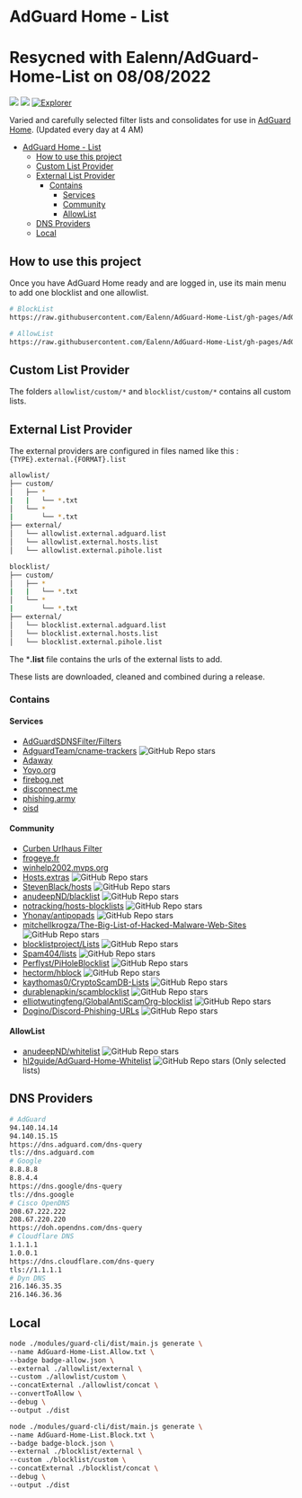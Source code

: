 # AdGuard Home - List

# Resycned with Ealenn/AdGuard-Home-List on 08/08/2022

![](https://img.shields.io/endpoint?url=https://raw.githubusercontent.com/Ealenn/AdGuard-Home-List/gh-pages/badge-allow.json&style=for-the-badge&logo=firefox)
![](https://img.shields.io/endpoint?url=https://raw.githubusercontent.com/Ealenn/AdGuard-Home-List/gh-pages/badge-block.json&style=for-the-badge&logo=AdBlock)
[![Explorer](https://img.shields.io/badge/view-explorer_website-blue?logo=firefox&style=for-the-badge)](https://adguard-home-list.herokuapp.com/)

Varied and carefully selected filter lists and consolidates for use in [AdGuard Home](https://ealen.dev/posts/raspberry/dns-sinkhole/). (Updated every day at 4 AM)

<!-- vscode-markdown-toc -->
- [AdGuard Home - List](#adguard-home---list)
	- [How to use this project](#how-to-use-this-project)
	- [Custom List Provider](#custom-list-provider)
	- [External List Provider](#external-list-provider)
		- [Contains](#contains)
			- [Services](#services)
			- [Community](#community)
			- [AllowList](#allowlist)
	- [DNS Providers](#dns-providers)
	- [Local](#local)

<!-- vscode-markdown-toc-config
	numbering=false
	autoSave=true
	/vscode-markdown-toc-config -->
<!-- /vscode-markdown-toc -->

## How to use this project

Once you have AdGuard Home ready and are logged in, use its main menu to add one blocklist and one allowlist.

```sh
# BlockList
https://raw.githubusercontent.com/Ealenn/AdGuard-Home-List/gh-pages/AdGuard-Home-List.Block.txt

# AllowList
https://raw.githubusercontent.com/Ealenn/AdGuard-Home-List/gh-pages/AdGuard-Home-List.Allow.txt
```

## Custom List Provider

The folders `allowlist/custom/*` and `blocklist/custom/*` contains all custom lists.

## External List Provider

The external providers are configured in files named like this : `{TYPE}.external.{FORMAT}.list`

```sh
allowlist/
├── custom/
│   ├── *
|   |   └── *.txt
│   └── *
|       └── *.txt
├── external/
│   └── allowlist.external.adguard.list
│   └── allowlist.external.hosts.list
│   └── allowlist.external.pihole.list

blocklist/
├── custom/
│   ├── *
|   |   └── *.txt
│   └── *
|       └── *.txt
├── external/
│   └── blocklist.external.adguard.list
│   └── blocklist.external.hosts.list
│   └── blocklist.external.pihole.list
```

The ***.list** file contains the urls of the external lists to add.

These lists are downloaded, cleaned and combined during a release.

### Contains

#### Services

- [AdGuardSDNSFilter/Filters](https://adguardteam.github.io/AdGuardSDNSFilter/Filters/filter.txt)
- [AdguardTeam/cname-trackers](https://github.com/AdguardTeam/cname-trackers) ![GitHub Repo stars](https://img.shields.io/github/stars/AdguardTeam/cname-trackers?style=flat-square)
- [Adaway](https://adaway.org)
- [Yoyo.org](https://pgl.yoyo.org/adservers/)
- [firebog.net](https://firebog.net)
- [disconnect.me](https://disconnect.me)
- [phishing.army](https://phishing.army)
- [oisd](https://oisd.nl)

#### Community

- [Curben Urlhaus Filter](https://gitlab.com/curben/urlhaus-filter)
- [frogeye.fr](https://hostfiles.frogeye.fr/)
- [winhelp2002.mvps.org](https://winhelp2002.mvps.org)
- [Hosts.extras](https://github.com/FadeMind/hosts.extras) ![GitHub Repo stars](https://img.shields.io/github/stars/FadeMind/hosts.extras?style=flat-square)
- [StevenBlack/hosts](https://github.com/StevenBlack/hosts) ![GitHub Repo stars](https://img.shields.io/github/stars/StevenBlack/hosts?style=flat-square)
- [anudeepND/blacklist](https://github.com/anudeepND/blacklist) ![GitHub Repo stars](https://img.shields.io/github/stars/anudeepND/blacklist?style=flat-square)
- [notracking/hosts-blocklists](https://github.com/notracking/hosts-blocklists) ![GitHub Repo stars](https://img.shields.io/github/stars/notracking/hosts-blocklists?style=flat-square)
- [Yhonay/antipopads](https://github.com/Yhonay/antipopads) ![GitHub Repo stars](https://img.shields.io/github/stars/Yhonay/antipopads?style=flat-square)
- [mitchellkrogza/The-Big-List-of-Hacked-Malware-Web-Sites](https://github.com/mitchellkrogza/The-Big-List-of-Hacked-Malware-Web-Sites) ![GitHub Repo stars](https://img.shields.io/github/stars/mitchellkrogza/The-Big-List-of-Hacked-Malware-Web-Sites?style=flat-square)
- [blocklistproject/Lists](https://github.com/blocklistproject/Lists) ![GitHub Repo stars](https://img.shields.io/github/stars/blocklistproject/Lists?style=flat-square)
- [Spam404/lists](https://github.com/Spam404/lists) ![GitHub Repo stars](https://img.shields.io/github/stars/Spam404/lists?style=flat-square)
- [Perflyst/PiHoleBlocklist](https://github.com/Perflyst/PiHoleBlocklist) ![GitHub Repo stars](https://img.shields.io/github/stars/Perflyst/PiHoleBlocklist?style=flat-square)
- [hectorm/hblock](https://hblock.molinero.dev) ![GitHub Repo stars](https://img.shields.io/github/stars/hectorm/hblock?style=flat-square)
- [kaythomas0/CryptoScamDB-Lists](https://github.com/kaythomas0/CryptoScamDB-Lists) ![GitHub Repo stars](https://img.shields.io/github/stars/kaythomas0/CryptoScamDB-Lists?style=flat-square)
- [durablenapkin/scamblocklist](https://github.com/durablenapkin/scamblocklist) ![GitHub Repo stars](https://img.shields.io/github/stars/durablenapkin/scamblocklist?style=flat-square)
- [elliotwutingfeng/GlobalAntiScamOrg-blocklist](https://github.com/elliotwutingfeng/GlobalAntiScamOrg-blocklist) ![GitHub Repo stars](https://img.shields.io/github/stars/elliotwutingfeng/GlobalAntiScamOrg-blocklist?style=flat-square)
- [Dogino/Discord-Phishing-URLs](https://github.com/Dogino/Discord-Phishing-URLs) ![GitHub Repo stars](https://img.shields.io/github/stars/Dogino/Discord-Phishing-URLs?style=flat-square)

#### AllowList 
- [anudeepND/whitelist](https://github.com/anudeepND/whitelist) ![GitHub Repo stars](https://img.shields.io/github/stars/anudeepND/whitelist?style=flat-square)
- [hl2guide/AdGuard-Home-Whitelist](https://github.com/hl2guide/AdGuard-Home-Whitelist) ![GitHub Repo stars](https://img.shields.io/github/stars/hl2guide/AdGuard-Home-Whitelist?style=flat-square) (Only selected lists)

## DNS Providers

```sh
# AdGuard
94.140.14.14
94.140.15.15
https://dns.adguard.com/dns-query
tls://dns.adguard.com
# Google
8.8.8.8
8.8.4.4
https://dns.google/dns-query
tls://dns.google
# Cisco OpenDNS
208.67.222.222
208.67.220.220
https://doh.opendns.com/dns-query
# Cloudflare DNS
1.1.1.1
1.0.0.1
https://dns.cloudflare.com/dns-query
tls://1.1.1.1
# Dyn DNS
216.146.35.35
216.146.36.36
```

## Local

```sh
node ./modules/guard-cli/dist/main.js generate \
--name AdGuard-Home-List.Allow.txt \
--badge badge-allow.json \
--external ./allowlist/external \
--custom ./allowlist/custom \
--concatExternal ./allowlist/concat \
--convertToAllow \
--debug \
--output ./dist

node ./modules/guard-cli/dist/main.js generate \
--name AdGuard-Home-List.Block.txt \
--badge badge-block.json \
--external ./blocklist/external \
--custom ./blocklist/custom \
--concatExternal ./blocklist/concat \
--debug \
--output ./dist
```
